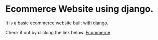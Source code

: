 # Ecommerce Website using django.

It is a basic ecommerce website built with django.

Check it out by clicking the link below.
[Ecommerce](http://ecommercewebapp.pythonanywhere.com/)
